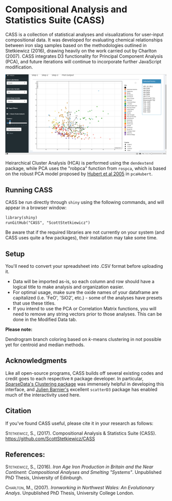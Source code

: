 # **Compositional Analysis and Statistics Suite (CASS)**

CASS is a collection of statistical analyses and visualizations for user-input compositional data. It was developed for evaluating chemical relationships between iron slag samples based on the methodologies outlined in Stetkiewicz (2016), drawing heavily on the work carried out by Charlton (2007). CASS integrates D3 functionality for Principal Component Analysis (PCA), and future iterations will continue to incorporate further JavaScript modification.

![](d3pca.png)

Heirarchical Cluster Analysis (HCA) is performed using the `dendextend` package, while PCA uses the "robpca" function from `rospca`, which is based on the robust PCA model proposed by [Hubert et al 2005](http://dx.doi.org/10.1198/004017004000000563) in `pcaHubert`.

## Running CASS

CASS be run directly through `shiny` using the following commands, and will appear in a browser window:

```
library(shiny)
runGitHub("CASS", "ScottStetkiewicz")
```

Be aware that if the required libraries are not currently on your system (and CASS uses quite a few packages), their installation may take some time.

## Setup

You'll need to convert your spreadsheet into .CSV format before uploading it.
* Data will be imported as-is, so each column and row should have a logical title to make analysis and organization easier. 
* For optimal usage, make sure the oxide names of your dataframe are capitalized (i.e. 'FeO', 'SiO2', etc.) - some of the analyses have presets that use these titles. 
* If you intend to use the PCA or Correlation Matrix functions, you will need to remove any string vectors prior to those analyses. This can be done in the Modified Data tab.

**Please note:**

Dendrogram branch coloring based on *k*-means clustering in not possible yet for centroid and median methods.

## Acknowledgments

Like all open-source programs, CASS builds off several existing codes and credit goes to each respective `R` package developer. In particular, [SparseData's Clustering package](https://github.com/sparsedata/cluster-analysis) was immensely helpful in developing this interface, and [Julien Barnier's](https://github.com/juba) excellent `scatterD3` package has enabled much of the interactivity used here.

## Citation

If you've found CASS useful, please cite it in your research as follows:

<span style="font-variant:small-caps;">Stetkiewicz, S.</span>, (2017). Compositional Analysis & Statistics Suite (CASS). https://github.com/ScottStetkiewicz/CASS

## References:

<span style="font-variant:small-caps;">Stetkiewicz, S.</span>, (2016). *Iron Age Iron Production in Britain and the Near Continent: Compositional Analyses and Smelting "Systems"*. Unpublished PhD Thesis, University of Edinburgh.

<span style="font-variant:small-caps;">Charlton, M.</span>, (2007). *Ironworking in Northwest Wales: An Evolutionary Analys*. Unpublished PhD Thesis, University College London.
